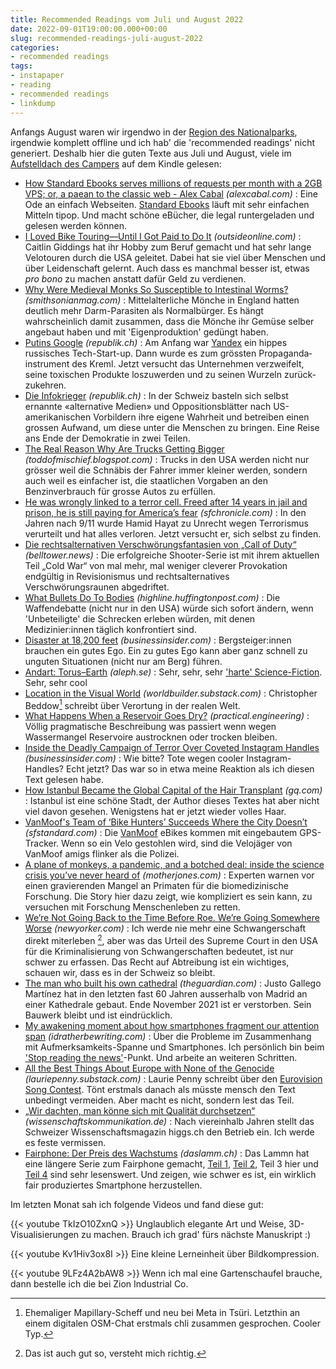 ```yaml
---
title: Recommended Readings vom Juli und August 2022
date: 2022-09-01T19:00:00.000+00:00
slug: recommended-readings-juli-august-2022
categories:
- recommended readings
tags:
- instapaper
- reading
- recommended readings
- linkdump
---
```


Anfangs August waren wir irgendwo in der [Region des Nationalparks](https://flickr.com/photos/habi/52258021161/), irgendwie komplett offline und ich hab' die 'recommended readings' nicht generiert.
Deshalb hier die guten Texte aus Juli und August, viele im [Aufstelldach des Campers](https://www.flickr.com/gp/habi/4X474y66C8) auf dem Kindle gelesen:

- [How Standard Ebooks serves millions of requests per month with a 2GB VPS; or, a paean to the classic web - Alex Cabal](https://alexcabal.com/posts/standard-ebooks-and-classic-web-tech) *(alexcabal.com)* : Eine Ode an einfach Webseiten. [Standard Ebooks](https://standardebooks.org/) läuft mit sehr einfachen Mitteln tipop. Und macht schöne eBücher, die legal runtergeladen und gelesen werden können.
- [I Loved Bike Touring—Until I Got Paid to Do It](https://www.outsideonline.com/culture/essays-culture/bike-touring-dream-job-nightmare/) *(outsideonline.com)* : Caitlin Giddings hat ihr Hobby zum Beruf gemacht und hat sehr lange Velotouren durch die USA geleitet. Dabei hat sie viel über Menschen und über Leidenschaft gelernt. Auch dass es manchmal besser ist, etwas *pro bono* zu machen anstatt dafür Geld zu verdienen.
- [Why Were Medieval Monks So Susceptible to Intestinal Worms?](https://www.smithsonianmag.com/science-nature/why-were-medieval-monks-so-susceptible-to-intestinal-worms-180980608/) *(smithsonianmag.com)* : Mittelalterliche Mönche in England hatten deutlich mehr Darm-Parasiten als Normalbürger. Es hängt wahrscheinlich damit zusammen, dass die Mönche ihr Gemüse selber angebaut haben und mit 'Eigenproduktion' gedüngt haben.
- [Putins Google](https://www.republik.ch/2022/07/14/putins-google) *(republik.ch)* : Am Anfang war [Yandex](https//yandex.com/) ein hippes russisches Tech-Start-up. Dann wurde es zum grössten Propaganda­instrument des Kreml. Jetzt versucht das Unternehmen verzweifelt, seine toxischen Produkte loszuwerden und zu seinen Wurzeln zurück­zukehren.
- [Die Infokrieger](https://www.republik.ch/2022/06/24/die-infokrieger-eine-reise-ans-ende-der-demokratie-in-zwei-teilen) *(republik.ch)* : In der Schweiz basteln sich selbst ernannte «alternative Medien» und Oppositions­blätter nach US-amerikanischen Vorbildern ihre eigene Wahrheit und betreiben einen grossen Aufwand, um diese unter die Menschen zu bringen. Eine Reise ans Ende der Demokratie in zwei Teilen.
- [The Real Reason Why Are Trucks Getting Bigger](https://toddofmischief.blogspot.com/2022/05/why-are-trucks-getting-bigger.html) *(toddofmischief.blogspot.com)* : Trucks in den USA werden nicht nur grösser weil die Schnäbis der Fahrer immer kleiner werden, sondern auch weil es einfacher ist, die staatlichen Vorgaben an den Benzinverbrauch für grosse Autos zu erfüllen.
- [He was wrongly linked to a terror cell. Freed after 14 years in jail and prison, he is still paying for America’s fear](https://www.sfchronicle.com/projects/2022/hamid-hayat/) *(sfchronicle.com)* : In den Jahren nach 9/11 wurde Hamid Hayat zu Unrecht wegen Terrorismus verurteilt und hat alles verloren. Jetzt versucht er, sich selbst zu finden.
- [Die rechtsalternativen Verschwörungsfantasien von „Call of Duty“](https://www.belltower.news/good-gaming-well-played-democracy-die-rechtsalternativen-verschwoerungsfantasien-von-call-of-duty-129259/) *(belltower.news)* : Die erfolgreiche Shooter-Serie ist mit ihrem aktuellen Teil „Cold War“ von mal mehr, mal weniger cleverer Provokation endgültig in Revisionismus und rechtsalternatives Verschwörungsraunen abgedriftet.
- [What Bullets Do To Bodies](https://highline.huffingtonpost.com/articles/en/gun-violence/) *(highline.huffingtonpost.com)* : Die Waffendebatte (nicht nur in den USA) würde sich sofort ändern, wenn 'Unbeteiligte' die Schrecken erleben würden, mit denen Medizinier:innen täglich konfrontiert sind.
- [Disaster at 18,200 feet](https://www.businessinsider.com/inside-a-fall-from-denali-north-americas-tallest-peak-2022-7) *(businessinsider.com)* : Bergsteiger:innen brauchen ein gutes Ego. Ein zu gutes Ego kann aber ganz schnell zu unguten Situationen (nicht nur am Berg) führen.
- [Andart: Torus–Earth](http://www.aleph.se/andart/archives/2014/02/torusearth.html) *(aleph.se)* : Sehr, sehr, sehr ['harte' Science-Fiction](https//de.wikipedia.org/wiki/ScienceFiction#Hard_ScienceFiction). Sehr, sehr cool
- [Location in the Visual World](https://worldbuilder.substack.com/p/location-in-the-visual-world) *(worldbuilder.substack.com)* : Christopher Beddow[^1] schreibt über Verortung in der realen Welt.
- [What Happens When a Reservoir Goes Dry?](https://practical.engineering/blog/2022/7/18/what-happens-when-a-reservoir-goes-dry) *(practical.engineering)* : Völlig pragmatische Beschreibung was passiert wenn wegen Wassermangel Reservoire austrocknen oder trocken bleiben.
- [Inside the Deadly Campaign of Terror Over Coveted Instagram Handles](https://www.businessinsider.com/handles-instagram-twitter-social-media-deadly-harassment-campaign-2022-7) *(businessinsider.com)* : Wie bitte? Tote wegen cooler Instagram-Handles? Echt jetzt? Das war so in etwa meine Reaktion als ich diesen Text gelesen habe.
- [How Istanbul Became the Global Capital of the Hair Transplant](https://www.gq.com/story/how-istanbul-became-the-global-capital-of-the-hair-transplant) *(gq.com)* : Istanbul ist eine schöne Stadt, der Author dieses Textes hat aber nicht viel davon gesehen. Wenigstens hat er jetzt wieder volles Haar.
- [VanMoof's Team of ‘Bike Hunters’ Succeeds Where the City Doesn’t](https://sfstandard.com/criminal-justice/vigilante-justice-vanmoofs-team-of-bike-hunters-appears-to-succeed-where-the-city-doesnt/) *(sfstandard.com)* : Die [VanMoof](https//www.vanmoof.com/) eBikes kommen mit eingebautem GPS-Tracker. Wenn so ein Velo gestohlen wird, sind die Velojäger von VanMoof amigs flinker als die Polizei.
- [A plane of monkeys, a pandemic, and a botched deal: inside the science crisis you’ve never heard of](https://www.motherjones.com/politics/2022/06/animals-testing-monkey-primate-shortage-covid-monkeypox-future-pandemic-vaccines/?src=longreads) *(motherjones.com)* : Experten warnen vor einen gravierenden Mangel an Primaten für die biomedizinische Forschung. Die Story hier dazu zeigt, wie kompliziert es sein kann, zu versuchen mit Forschung Menschenleben zu retten.
- [We’re Not Going Back to the Time Before Roe. We’re Going Somewhere Worse](https://www.newyorker.com/magazine/2022/07/04/we-are-not-going-back-to-the-time-before-roe-we-are-going-somewhere-worse) *(newyorker.com)* : Ich werde nie mehr eine Schwangerschaft direkt miterleben [^2], aber was das Urteil des Supreme Court in den USA für die Kriminalisierung von Schwangerschaften bedeutet, ist nur schwer zu erfassen. Das Recht auf Abtreibung ist ein wichtiges, schauen wir, dass es in der Schweiz so bleibt.
- [The man who built his own cathedral](https://www.theguardian.com/world/2022/may/31/the-man-who-built-his-own-cathedral-justo-gallego-mejorada-del-campo-spain) *(theguardian.com)* : Justo Gallego Martínez hat in den letzten fast 60 Jahren ausserhalb von Madrid an einer Kathedrale gebaut. Ende November 2021 ist er verstorben. Sein Bauwerk bleibt und ist eindrücklich.
- [My awakening moment about how smartphones fragment our attention span](https://idratherbewriting.com/blog/awakening-moment-to-how-smartphones-fragment-our-attention/) *(idratherbewriting.com)* : Über die Probleme im Zusammenhang mit Aufmerksamkeits-Spanne und Smartphones. Ich persönlich bin beim ['Stop reading the news'](https://idratherbewriting.com/blog/awakening-moment-to-how-smartphones-fragment-our-attention/#stop-reading-the-news)-Punkt. Und arbeite an weiteren Schritten.
- [All the Best Things About Europe with None of the Genocide](https://lauriepenny.substack.com/p/peace-is-still-weirder-than-war) *(lauriepenny.substack.com)* : Laurie Penny schreibt über den [Eurovision Song Contest](https//eurovision.tv/). Tönt erstmals danach als müsste mensch den Text unbedingt vermeiden. Aber macht es nicht, sondern lest das Teil.
- [„Wir dachten, man könne sich mit Qualität durchsetzen“](https://www.wissenschaftskommunikation.de/wir-dachten-man-koenne-sich-mit-qualitaet-durchsetzen-59251/) *(wissenschaftskommunikation.de)* : Nach viereinhalb Jahren stellt das Schweizer Wissenschaftsmagazin higgs.ch den Betrieb ein. Ich werde es feste vermissen.
- [Fairphone: Der Preis des Wachstums](https://daslamm.ch/fairphone-der-preis-des-wachstums/) *(daslamm.ch)* : Das Lammn hat eine längere Serie zum Fairphone gemacht, [Teil 1](https//daslamm.ch/fairphoneszinnlieferkettedifferentbutsame/), [Teil 2](https//daslamm.ch/wennzertifikatemenschenrechtsverletzungenvertuschen/), Teil 3 hier und [Teil 4](https//daslamm.ch/wenndasgeldabfliesst/) sind sehr lesenswert. Und zeigen, wie schwer es ist, ein wirklich fair produziertes Smartphone herzustellen.

Im letzten Monat sah ich folgende Videos und fand diese gut:

{{< youtube TkIzO10ZxnQ >}}
Unglaublich elegante Art und Weise, 3D-Visualisierungen zu machen.
Brauch ich grad' fürs nächste Manuskript :)

{{< youtube Kv1Hiv3ox8I >}}
Eine kleine Lerneinheit über Bildkompression.

{{< youtube 9LFz4A2bAW8 >}}
Wenn ich mal eine Gartenschaufel brauche, dann bestelle ich die bei Zion Industrial Co.

[^1]: Ehemaliger Mapillary-Scheff und neu bei Meta in Tsüri. Letzthin an einem digitalen OSM-Chat erstmals chli zusammen gesprochen. Cooler Typ.
[^2]: Das ist auch gut so, versteht mich richtig.